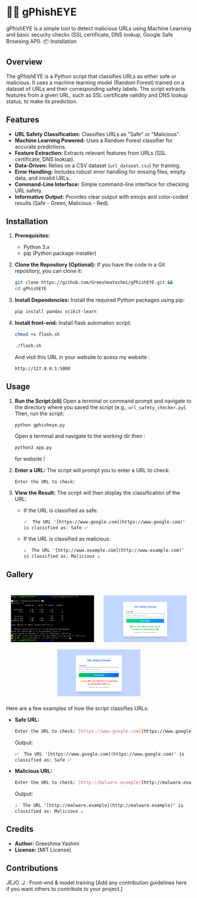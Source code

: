 # 🕵️‍♂️ gPhishEYE

gPhishEYE is a simple tool to detect malicious URLs using Machine Learning and basic security checks (SSL certificate, DNS lookup, Google Safe Browsing API).
📦 Installation

## Overview

The gPhishEYE is a Python script that classifies URLs as either safe or malicious. It uses a machine learning model (Random Forest) trained on a dataset of URLs and their corresponding safety labels.  The script extracts features from a given URL, such as SSL certificate validity and DNS lookup status, to make its prediction.

## Features

* **URL Safety Classification:** Classifies URLs as "Safe" or "Malicious".
* **Machine Learning Powered:** Uses a Random Forest classifier for accurate predictions.
* **Feature Extraction:** Extracts relevant features from URLs (SSL certificate, DNS lookup).
* **Data-Driven:** Relies on a CSV dataset (`url_dataset.csv`) for training.
* **Error Handling:** Includes robust error handling for missing files, empty data, and invalid URLs.
* **Command-Line Interface:** Simple command-line interface for checking URL safety.
* **Informative Output:** Provides clear output with emojis and color-coded results (Safe - Green, Malicious - Red).

## Installation

1.  **Prerequisites:**
    * Python 3.x
    * pip (Python package installer)

2.  **Clone the Repository (Optional):**
    If you have the code in a Git repository, you can clone it:
    ```bash
    git clone https://github.com/GreeshmaYashmi/gPhishEYE.git &&
    cd gPhishEYE
    ```

3.  **Install Dependencies:**
    Install the required Python packages using pip:
    ```bash
    pip install pandas scikit-learn
    ```

4. **Install front-end:**
   Install flask automation script:
   ```bash
   chmod +x flash.sh
   ```
   ```bash
   ./flash.sh
   ```
   And visit this URL in your website to acess my website :
   ```http
   http://127.0.0.1:5000
   ```
## Usage

1.  **Run the Script:(cli)**
    Open a terminal or command prompt and navigate to the directory where you saved the script (e.g., `url_safety_checker.py`).  Then, run the script:
    ```bash
    python gphisheye.py
    ```
    Open a terminal and navigate to the working dir then :
    ```bash
    python3 app.py
    ```
    for website !

3.  **Enter a URL:**
    The script will prompt you to enter a URL to check:
    ```
    Enter the URL to check:
    ```

4.  **View the Result:**
    The script will then display the classification of the URL:
    * If the URL is classified as safe:
        ```
        ✅  The URL '[https://www.google.com](https://www.google.com)' is classified as: Safe ✅
        ```
    * If the URL is classified as malicious:
        ```
        ⚠️  The URL '[http://www.example.com](http://www.example.com)' is classified as: Malicious ⚠️
        ```

## Gallery
<br>
<div style="display: flex; flex-wrap: wrap; justify-content: space-around;">
    <img src="https://github.com/GreeshmaYashmi/gPhishEYE/blob/main/images/Screenshot%20From%202025-04-27%2016-46-02.png" alt="Screenshot 1" style="margin: 10px; max-width: 45%; height: auto;">
   <img src="https://github.com/GreeshmaYashmi/gPhishEYE/blob/main/images/Screenshot%20From%202025-04-27%2017-05-42.png" alt="Screenshot 6" style="margin: 10px; max-width: 45%; height: auto;">
    <img src="https://github.com/GreeshmaYashmi/gPhishEYE/blob/main/images/Screenshot%20From%202025-04-27%2017-04-53.png" alt="Screenshot 2" style="margin: 10px; max-width: 45%; height: auto;">

</div>


Here are a few examples of how the script classifies URLs:

* **Safe URL:**
    ```bash
    Enter the URL to check: [https://www.google.com](https://www.google.com)
    ```
    Output:
    ```
    ✅  The URL '[https://www.google.com](https://www.google.com)' is classified as: Safe ✅
    ```

* **Malicious URL:**
    ```bash
    Enter the URL to check: [http://malware.example](http://malware.example)
    ```
    Output:
    ```
    ⚠️  The URL '[http://malware.example](http://malware.example)' is classified as: Malicious ⚠️
    ```

## Credits

* **Author:** Greeshma Yashmi
* **License:** [MIT License]

## Contributions

JEJO .J : Front-end & model training 
[Add any contribution guidelines here if you want others to contribute to your project.]
